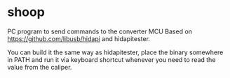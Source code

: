 # shoop
PC program to send commands to the converter MCU
Based on https://github.com/libusb/hidapi and hidapitester.

You can build it the same way as hidapitester, place the binary somewhere in PATH and run it via keyboard shortcut whenever you need to read the value from the caliper.

